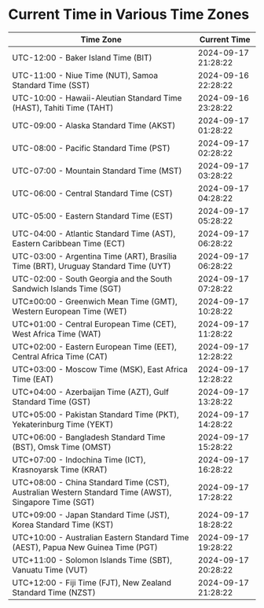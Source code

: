 # Current Time in Various Time Zones

| Time Zone | Current Time |
|-----------|--------------|
| UTC-12:00 - Baker Island Time (BIT) | 2024-09-17 21:28:22 |
| UTC-11:00 - Niue Time (NUT), Samoa Standard Time (SST) | 2024-09-16 22:28:22 |
| UTC-10:00 - Hawaii-Aleutian Standard Time (HAST), Tahiti Time (TAHT) | 2024-09-16 23:28:22 |
| UTC-09:00 - Alaska Standard Time (AKST) | 2024-09-17 01:28:22 |
| UTC-08:00 - Pacific Standard Time (PST) | 2024-09-17 02:28:22 |
| UTC-07:00 - Mountain Standard Time (MST) | 2024-09-17 03:28:22 |
| UTC-06:00 - Central Standard Time (CST) | 2024-09-17 04:28:22 |
| UTC-05:00 - Eastern Standard Time (EST) | 2024-09-17 05:28:22 |
| UTC-04:00 - Atlantic Standard Time (AST), Eastern Caribbean Time (ECT) | 2024-09-17 06:28:22 |
| UTC-03:00 - Argentina Time (ART), Brasília Time (BRT), Uruguay Standard Time (UYT) | 2024-09-17 06:28:22 |
| UTC-02:00 - South Georgia and the South Sandwich Islands Time (SGT) | 2024-09-17 07:28:22 |
| UTC±00:00 - Greenwich Mean Time (GMT), Western European Time (WET) | 2024-09-17 10:28:22 |
| UTC+01:00 - Central European Time (CET), West Africa Time (WAT) | 2024-09-17 11:28:22 |
| UTC+02:00 - Eastern European Time (EET), Central Africa Time (CAT) | 2024-09-17 12:28:22 |
| UTC+03:00 - Moscow Time (MSK), East Africa Time (EAT) | 2024-09-17 12:28:22 |
| UTC+04:00 - Azerbaijan Time (AZT), Gulf Standard Time (GST) | 2024-09-17 13:28:22 |
| UTC+05:00 - Pakistan Standard Time (PKT), Yekaterinburg Time (YEKT) | 2024-09-17 14:28:22 |
| UTC+06:00 - Bangladesh Standard Time (BST), Omsk Time (OMST) | 2024-09-17 15:28:22 |
| UTC+07:00 - Indochina Time (ICT), Krasnoyarsk Time (KRAT) | 2024-09-17 16:28:22 |
| UTC+08:00 - China Standard Time (CST), Australian Western Standard Time (AWST), Singapore Time (SGT) | 2024-09-17 17:28:22 |
| UTC+09:00 - Japan Standard Time (JST), Korea Standard Time (KST) | 2024-09-17 18:28:22 |
| UTC+10:00 - Australian Eastern Standard Time (AEST), Papua New Guinea Time (PGT) | 2024-09-17 19:28:22 |
| UTC+11:00 - Solomon Islands Time (SBT), Vanuatu Time (VUT) | 2024-09-17 20:28:22 |
| UTC+12:00 - Fiji Time (FJT), New Zealand Standard Time (NZST) | 2024-09-17 21:28:22 |

